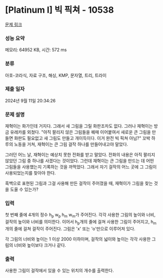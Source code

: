 # [Platinum I] 빅 픽쳐 - 10538 

[문제 링크](https://www.acmicpc.net/problem/10538) 

### 성능 요약

메모리: 64952 KB, 시간: 572 ms

### 분류

아호-코라식, 자료 구조, 해싱, KMP, 문자열, 트리, 트라이

### 제출 일자

2024년 9월 11일 20:34:26

### 문제 설명

<p>재혁이는 화가인데 거지다. 그래서 새 그림을 그릴 화판조차도 없다. 그러나 재혁이는 방금 유레카를 외쳤다. "아직 팔리지 않은 그림들을 꿰매 이어붙여서 새로운 큰 그림을 만들면 화판도 필요없고 새 그림도 만들고 개이득이다. 이거 완전 빅 픽쳐 아님?" 꼬박 하루의 노동을 거쳐, 재혁이는 큰 그림 걸작 하나를 만들어내고야 말았다.</p>

<p>그러던 어느 날, 재혁이는 예상치 못한 전화를 받고 말았다. 전화의 내용은 아직 팔리지 않았던 그림 중 하나를 사겠다는 것이었다. 그런데 재혁이는 큰 그림을 만드는 데 어떤 그림들을 사용했는지 기록하는 것을 까먹었다. 그래서 자기 걸작의 어느 곳에 그 그림이 사용되었는지를 찾아야 한다.</p>

<p>흑백으로 표현된 그림과 그걸 사용해 만든 걸작이 주어졌을 때, 재혁이가 그림을 찾는 것을 도울 수 있는가? </p>

### 입력 

 <p>첫 번째 줄에 4개의 정수 h<sub>p</sub> w<sub>p</sub> h<sub>m</sub> w<sub>m</sub>가 주어진다. 각각 사용한 그림의 높이와 너비, 걸작의 높이와 너비를 의미한다. 이어서 h<sub>p</sub>개의 줄에 걸쳐 사용한 그림이 주어지고, h<sub>m</sub>개의 줄에 걸쳐 걸작이 주어진다. 그림은 'x' 또는 'o'만으로 이루어져 있다.</p>

<p>각 그림의 너비와 높이는 1 이상 2000 이하이며, 걸작의 넓이와 높이는 각각 사용한 그림의 너비와 높이보다 크거나 같다.</p>

### 출력 

 <p>사용한 그림이 걸작에서 있을 수 있는 위치의 개수를 출력한다.</p>

